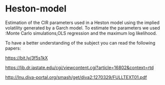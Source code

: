 # Heston-model
Estimation of the CIR parameters used in a Heston model using the implied volatility generated by a Garch model.
To estimate the parameters we used :Monte Carlo simulations,OLS regression and the maximum log likelihood.

To have a better understanding of the subject you can read the following papers:

https://bit.ly/3f5s1kX

https://lib.dr.iastate.edu/cgi/viewcontent.cgi?article=16802&context=rtd

http://lnu.diva-portal.org/smash/get/diva2:1270329/FULLTEXT01.pdf


